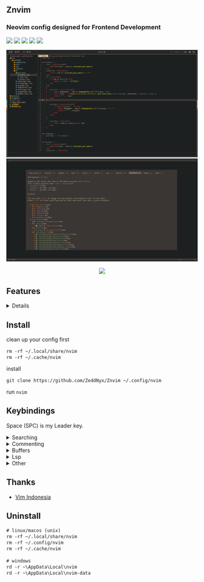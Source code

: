 ## Znvim
### Neovim config designed for Frontend Development

<p align="start">
  <img src="https://img.shields.io/badge/-Tailwind-08BCDC?style=for-the-badge&logo=tailwindcss&logoColor=FFF&labelColor=08BCDC" /> 
  <img src="https://img.shields.io/badge/-JavaScript-302D41?style=for-the-badge&logo=javascript&logoColor=EFD922&labelColor=302D41" /> 
  <img src="https://img.shields.io/badge/-TypeScript-302D41?style=for-the-badge&logo=typescript&logoColor=3072BB&labelColor=302D41" /> 
  <img src="https://img.shields.io/badge/-React-302D41?style=for-the-badge&logo=react&logoColor=08BCDC&labelColor=302D41" /> 
  <img src="https://img.shields.io/badge/-Next-FFF?style=for-the-badge&logo=nextdotjs&logoColor=000&labelColor=FFF" /> 
  <!-- <img src="https://img.shields.io/badge/-Lua-04008F?style=for-the-badge&logo=lua&labelColor=04008F" />  -->
</p>

![nvim](./preview/preview.png)
![startuptime](./preview/startuptime.png)

<p align="center">
    <a href="https://github.com/Zeddnyx/Znvim">
      <img src="https://img.shields.io/github/last-commit/Zeddnyx/Znvim?style=for-the-badge&logo=github&color=7dc4e4&logoColor=D9E0EE&labelColor=302D41"/>
    </a>
</p>

## Features
<details>

| Key Bindings          | Description                                                             |
|-----------------------|-------------------------------------------------------------------------|
| Autocompletion        |                                                                         |
| Autoclosing Braces    | [Autopairs](https://github.com/windwp/nvim-autopairs)                   |
| Themes                | [Gruvbox](https://github.com/ellisonleao/gruvbox.nvim)                  |
| Syntax Highlighting   | [Treesitter](https://github.com/nvim-treesitter/nvim-treesitter)        |
| Comment Syntax        | [Comment](https://github.com/numToStr/Comment.nvim)                     |
| Indentlines           | [Indentlines ](https://github.com/lukas-reineke/indent-blankline.nvim)  |
| Custome Snippet       | [Vsnip](https://github.com/hrsh7th/cmp-vsnip)                           |
| Color Preview         | [Colorizer](https://github.com/NvChad/nvim-colorizer)                   |
| Find Files            | [Telescope](https://github.com/nvim-telescope/telescope.nvim)           |
| Auto Pilot            | [Codeium](https://github.com/Exafunction/codeium.vim)                   |
</details>

## Install

clean up your config first

```
rm -rf ~/.local/share/nvim
rm -rf ~/.cache/nvim
```

install

```
git clone https://github.com/ZeddNyx/Znvim ~/.config/nvim

```

run `nvim`


## Keybindings

Space (SPC) is my Leader key.

<details>
<summary>Searching</summary>

| Key Bindings | Description                   |
|--------------|-------------------------------|
| SPC ff       | Telescope find files          |
| SPC fg       | Telescope live grep           |
| SPC fb       | Telescope buffers             |
| SPC ll       | Telescope lsp references      |
| SPC li       | Telescope lsp implementations |
| SPC ld       | Telescope lsp definitions     |
</details>

<details>
<summary>Commenting</summary>

| Key Bindings | Description                |
|--------------|----------------------------|
| gcc          | Create/remove comment      |
| gc (visual)  | Create/remove comment      |
</details>
  
<details>
<summary>Buffers </summary>
  
| Key Bindings | Description      |
|--------------|------------------|
| Shift h      | Buffer previous  |
| Shift l      | Buffer next      |
| Shift c      | Buffer close     |
</details>
  
<details>
<summary>Lsp</summary>

| Key Bindings | Description      |
|--------------|------------------|
| Shift k      | Hover definition |
| Shift r      | Rename           |
</details>

<details>
<summary>Other</summary>

| Key Bindings | Description             |
|--------------|-------------------------|
| SPC h        | Switch left             |
| SPC j        | Switch down             |
| SPC k        | Switch up               |
| SPC l        | Switch right            |
|              |                         |
| SPC a        | Select all              |
| SPC d        | Find specific word      |
| SPC e        | File explorer           |
| SPC s        | Find and replace all    |
| SPC y        | Copy forward word       |
|              |                         |
| Shift f      | Prettier                |
| CTRL g       | Apply Codeium Reference |
</details>


## Thanks

- [Vim Indonesia](https://t.me/VimID)

## Uninstall

```
# linux/macos (unix)
rm -rf ~/.local/share/nvim
rm -rf ~/.config/nvim
rm -rf ~/.cache/nvim

# windows
rd -r ~\AppData\Local\nvim
rd -r ~\AppData\Local\nvim-data
```
